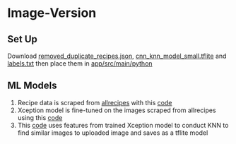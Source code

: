# Image-Version
## Set Up
Download [removed_duplicate_recipes.json](https://drive.google.com/file/d/1ayFz3DI2KEFhMt7tC7aD9GaoMI-bHKW-/view?usp=sharing), [cnn_knn_model_small.tflite](https://drive.google.com/file/d/1-0H_iSmKXraQtaJ7yG7gv-D7-P4OA3ha/view?usp=sharing) and [labels.txt](https://drive.google.com/file/d/15AZ73I8yAIQ01qTu3GEH48CC6utGOBSC/view?usp=sharing) then place them in [app/src/main/python](app/src/main/python)
## ML Models
1. Recipe data is scraped from [allrecipes](https://www.allrecipes.com/) with this [code](https://drive.google.com/file/d/1uKGrzM9YC1z3qHdIOVu0ejPggSrbR0Yq/view?usp=sharing)
2. Xception model is fine-tuned on the images scraped from allrecipes using this [code](https://drive.google.com/file/d/1M3igoYXI39zpPA8Ekj4wrwfNEPoTe9kf/view?usp=sharing)
3. This [code](https://www.kaggle.com/carlosmiao/cz4125) uses features from trained Xception model to conduct KNN to find similar images to uploaded image and saves as a tflite model

